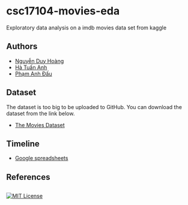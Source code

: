# csc17104-movies-eda

Exploratory data analysis on a imdb movies data set from kaggle
## Authors

- [Nguyễn Duy Hoàng](https://www.github.com/hoangfitus)
- [Hà Tuấn Anh](https://www.github.com/Htaaxx)
- [Phạm Anh Đấu]()
## Dataset
The dataset is too big to be uploaded to GitHub. 
You can download the dataset from the link below.

- [The Movies Dataset](https://www.kaggle.com/datasets/rounakbanik/the-movies-dataset)


## Timeline

 - [Google spreadsheets](https://docs.google.com/spreadsheets/d/1wcitadUsckPwTnQQ05KCAA2j4W6DhYcQWmcEDFiudYg/edit?usp=sharing)


## References

[]()


## 


[![MIT License](https://img.shields.io/badge/License-MIT-green.svg)](https://choosealicense.com/licenses/mit/)

